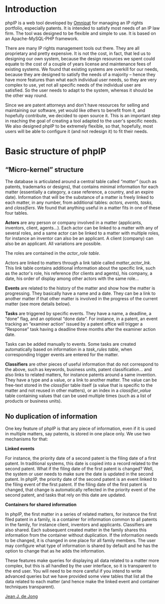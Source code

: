 # Introduction #

phpIP is a web tool developed by [Omnipat](http://www.omnipat.fr/?lang=en) for managing an IP rights portfolio, especially patents. It is intended to satisfy most needs of an IP law firm. The tool was designed to be flexible and simple to use. It is based on an Apache-MySQL-PHP framework.


There are many IP rights management tools out there. They are all proprietary and pretty expensive. It is not the cost, in fact, that led us to designing our own system, because the design resources we spent could equate to the cost of a couple of years license and maintenance fees of existing systems. We found that existing systems are overkill for our needs, because they are designed to satisfy the needs of a majority – hence they have more features than what each individual user needs, so they are very complex to use, yet not all specific needs of the individual user are satisfied. So the user needs to adapt to the system, whereas it should be the other way round.

Since we are patent attorneys and don't have resources for selling and maintaining our software, yet would like others to benefit from it, and hopefully contribute, we decided to open source it. This is an important step in reaching the goal of creating a tool adapted to the user's specific needs. We also designed phpIP to be extremely flexible, so that, hopefully, most users will be able to configure it (and not redesign it) to fit their needs.

# Basic structure of phpIP #

## “Micro-kernel” structure ##

The database is articulated around a central table called _“matter”_ (such as patents, trademarks or designs), that contains minimal information for each matter (essentially a category, a case reference, a country, and an expire date). Information that will be the substance of a matter is freely linked to each matter, in any number, from additional tables: _actors, events, tasks,_ and _classifiers_. We found that anything useful in a matter fits in one of these four tables.

**Actors** are any person or company involved in a matter (applicants, inventors, client, agents...). Each actor can be linked to a matter with any of several roles, and a same actor can be linked to a matter with multiple roles, for instance an inventor can also be an applicant. A client (company) can also be an applicant. All variations are possible.

The roles are contained in the _actor\_role table_.

Actors are linked to matters through a link table called _matter\_actor\_lnk_. This link table contains additional information about the specific link, such as the actor's role, his reference (for clients and agents), his company, a date, his order of display among other actors with the same role...

**Events** are related to the history of the matter and show how the matter is progressing. They basically have a name and a date. They can be a link to another matter if that other matter is involved in the progress of the current matter (see more details below).

**Tasks** are triggered by specific events. They have a name, a deadline, a “done” flag, and an optional “done date”. For instance, in a patent, an event tracking an “examiner action” issued by a patent office will trigger a “Response” task having a deadline three months after the examiner action date.

Tasks can be added manually to events. Some tasks are created automatically based on information in a _task\_rules table_, when corresponding trigger events are entered for the matter.

**Classifiers** are other pieces of useful information that do not correspond to the above, such as keywords, business units, patent classification... and also links to related matters, for instance patents around a same invention. They have a type and a value, or a link to another matter. The value can be free-text stored in the _classifier_ table itself (a value that is specific to the matter and not reused in other matters), or an index in a _classifier\_value_ table containing values that can be used multiple times (such as a list of products or business units).

## No duplication of information ##

One key feature of phpIP is that any piece of information, even if it is used in multiple matters, say patents, is stored in one place only. We use two mechanisms for that:

**Linked events**

For instance, the priority date of a second patent is the filing date of a first patent. In traditional systems, this date is copied into a record related to the second patent. What if the filing date of the first patent is changed? Well, the system or user needs to make sure the date is updated in the second patent. In phpIP, the priority date of the second patent is an event linked to the filing event of the first patent. If the filing date of the first patent is changed, that change is automatically reflected in the priority event of the second patent, and tasks that rely on this date are updated.

**Containers for shared information**

In phpIP, the first matter in a series of related matters, for instance the first filed patent in a family, is a container for information common to all patents in the family, for instance client, inventors and applicants. Classifiers are also shared. Each subsequent created matter in the family shares this information from the container without duplication. If the information needs to be changed, it is changed in one place for all family members. The user may configure what type of information is shared by default and he has the option to change that as he adds the information.

These features make queries for displaying all data related to a matter more complex, but this is all handled by the user interface, so it is transparent to the end user. You will need to be more careful if you intend to write advanced queries but we have provided some view tables that list all the data related to each matter (and hence make the linked event and container techniques transparent).

[Jean J. de Jong](http://www.omnipat.fr/management-team/jean-jacques-de-jong/?lang=en)
